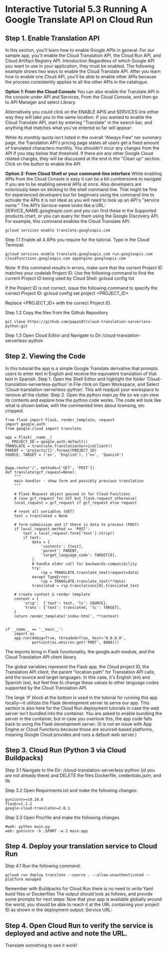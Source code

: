 # Interactive Tutorial 5.3 Running A Google Translate API on Cloud Run

## Step 1. Enable Translation API

In this section, you'll learn how to enable Google APIs in general. For our sample app, you'll enable the Cloud Translation API, the Cloud Run API, and Cloud Artifact Registry API.
Introduction
Regardless of which Google API you want to use in your application, they must be enabled. The following example shows two ways to enable the Cloud Translate API.  After you learn how to enable one Cloud API, you'll be able to enable other APIs because the process consistently applies to all the other APIs in the catalogue.

**Option 1: From the Cloud Console**
You can also enable the Translate API in the console under API and Services, From the Cloud Console, and then go to API Manager and select Library.

Alternatively you could click on the ENABLE APIS and SERVICES link either way they will take you to the same location. If you wanted to enable the Cloud Translate API, start by entering "Translate" in the search bar, and anything that matches what you've entered so far will appear:

While its monthly quota isn't listed in the overall "Always Free" tier summary page, the Translation API's pricing page states all users get a fixed amount of translated characters monthly. You shouldn't incur any charges from the API if you stay below that threshold. If there are any other Google Cloud related charges, they will be discussed at the end in the "Clean up" section.
Click on the button to enable the API

**Option 2: From Cloud Shell or your command-line interface**
While enabling APIs from the Cloud Console is easy it can be a bit cumbersome to navigate if you are to be enabling several APIs at once. Also developers are notoriously  keen on sticking to the shell command line. That might be fine for experienced developers but for beginners using the command line to activate the APIs it is not ideal as you will need to look up an API's "service name." 
The API’s Service-name looks like a URL: SERVICE_NAME.googleapis.com and you can find these in the Supported products chart, or you can query for them using the Google Discovery API.
For example, this command enables the Cloud Translate API:
```
gcloud services enable translate.googleapis.com
```
 
Step 1.1 Enable all 4 APIs you require for the tutorial. Type in the Cloud Terminal:
```
gcloud services enable translate.googleapis.com run.googleapis.com cloudfunctions.googleapis.com appengine.googleapis.com
```
Note: If this command results in errors, make sure that the current Project ID matches your codelab Project ID. Use the following command to find the current Project ID being used by Cloud Shell:
gcloud config list

If the Project ID is not correct, issue the following command to specify the correct Project ID:
gcloud config set project <PROJECT_ID>

Replace <PROJECT_ID> with the correct Project ID.

Step 1.2 Copy the files from the Github Repository
```
git clone https://github.com/papa107/cloud-translation-serverless-python.git
```
Step 1.3 Open Cloud Editor and Navigate to Dir /cloud-translation-serverless-python

## Step 2. Viewing the Code
In this tutorial the app is a simple Google Translate derivative that prompts users to enter text in English and receive the equivalent translation of that text in Spanish. 
Step 1. Open the Shell Editor and highlight the folder  ‘Cloud-translation-serverless-python’ in File click on Open Workspace, and Select  ‘Cloud-translation-serverless-python’. This will readjust your workspace to remove all the clutter.
Step 2. Open the python main.py file so we can view its contents and explore how the python code works. The code will look like what is shown below, with the commented lines about licensing, etc cropped. 
```
from flask import Flask, render_template, request
import google.auth
from google.cloud import translate
 
app = Flask(__name__)
_, PROJECT_ID = google.auth.default()
TRANSLATE = translate.TranslationServiceClient()
PARENT = 'projects/{}'.format(PROJECT_ID)
SOURCE, TARGET = ('en', 'English'), ('es', 'Spanish')
 
 
@app.route('/', methods=['GET', 'POST'])
def translate(gcf_request=None):
    """
    main handler - show form and possibly previous translation
    """
 
    # Flask Request object passed in for Cloud Functions
    # (use gcf_request for GCF but flask.request otherwise)
    local_request = gcf_request if gcf_request else request
 
    # reset all variables (GET)
    text = translated = None
 
    # form submission and if there is data to process (POST)
    if local_request.method == 'POST':
        text = local_request.form['text'].strip()
        if text:
            data = {
                'contents': [text],
                'parent': PARENT,
                'target_language_code': TARGET[0],
            }
            # handle older call for backwards-compatibility
            try:
                rsp = TRANSLATE.translate_text(request=data)
            except TypeError:
                rsp = TRANSLATE.translate_text(**data)
            translated = rsp.translations[0].translated_text
 
    # create context & render template
    context = {
        'orig':  {'text': text, 'lc': SOURCE},
        'trans': {'text': translated, 'lc': TARGET},
    }
    return render_template('index.html', **context)
 
 
if __name__ == '__main__':
    import os
    app.run(debug=True, threaded=True, host='0.0.0.0',
            port=int(os.environ.get('PORT', 8080)))
 ```
 
The imports bring in Flask functionality, the google.auth module, and the Cloud Translation API client library.
 
The global variables represent the Flask app, the Cloud project ID, the Translation API client, the parent "location path" for Translation API calls, and the source and target languages. In this case, it's English (en) and Spanish (es), but feel free to change these values to other language codes supported by the Cloud Translation API.
 
The large ‘if’ block at the bottom is used in the tutorial for running this app locally—it utilizes the Flask development server to serve our app. This section is also here for the Cloud Run deployment tutorials in case the web server isn't bundled into the container. You are asked to enable bundling the server in the container, but in case you overlook this, the app code falls back to using the Flask development server. (It is not an issue with App Engine or Cloud Functions because those are sourced-based platforms, meaning Google Cloud provides and runs a default web server.)

## Step 3. Cloud Run (Python 3 via Cloud Buildpacks)

Step 3.1 Navigate to the Dir: /cloud-translation-serverless-python (id you are not already there) and  DELETE the files Dockerfile, credentials.json, and lib

Step 3.2 Open Requirments.txt and make the following changes:
```
gunicorn>=19.10.0
flask>=1.1.2
google-cloud-translate>=2.0.1
```
Step 3.3 Open Procfile and make the following changes
```
#web: python main.py
web: gunicorn -b :$PORT -w 2 main:app
```
 
## Step 4. Deploy your translation service to Cloud Run 

Step 4.1 Run the following command:
```
gcloud run deploy translate --source . --allow-unauthenticated --platform managed
```
 
Remember with Buildpacks for Cloud Run there is no need to write Yaml build files or Dockerfiles
The output should look as follows, and provide some prompts for next steps:
Now that your app is available globally around the world, you should be able to reach it at the URL containing your project ID as shown in the deployment output: Service URL: 
## Step 4. Open Cloud Run to verify the service is deployed and active and note the URL.

Translate something to see it work!
